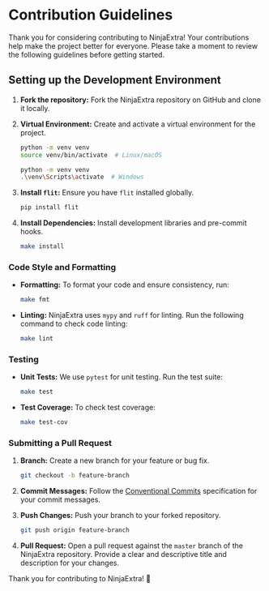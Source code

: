 # **Contribution Guidelines**

Thank you for considering contributing to NinjaExtra! Your contributions help make the project better for everyone. 
Please take a moment to review the following guidelines before getting started.

## Setting up the Development Environment

1. **Fork the repository:** Fork the NinjaExtra repository on GitHub and clone it locally.

2. **Virtual Environment:** Create and activate a virtual environment for the project.

   ```bash
   python -m venv venv
   source venv/bin/activate  # Linux/macOS
   ```

   ```bash
   python -m venv venv
   .\venv\Scripts\activate  # Windows
   ```

3. **Install `flit`:** Ensure you have `flit` installed globally.

   ```bash
   pip install flit
   ```

4. **Install Dependencies:** Install development libraries and pre-commit hooks.

   ```bash
   make install
   ```

### **Code Style and Formatting**

- **Formatting:** To format your code and ensure consistency, run:

  ```bash
  make fmt
  ```
  
- **Linting:** NinjaExtra uses `mypy` and `ruff` for linting. Run the following command to check code linting:

  ```bash
  make lint
  ```

### **Testing**

- **Unit Tests:** We use `pytest` for unit testing. Run the test suite:

  ```bash
  make test
  ```

- **Test Coverage:** To check test coverage:

  ```bash
  make test-cov
  ```

### **Submitting a Pull Request**

1. **Branch:** Create a new branch for your feature or bug fix.

   ```bash
   git checkout -b feature-branch
   ```

2. **Commit Messages:** Follow the [Conventional Commits](https://www.conventionalcommits.org/en/v1.0.0/) specification for your commit messages.

3. **Push Changes:** Push your branch to your forked repository.

   ```bash
   git push origin feature-branch
   ```

4. **Pull Request:** Open a pull request against the `master` branch of the NinjaExtra repository. Provide a clear and descriptive title and description for your changes.


Thank you for contributing to NinjaExtra! 🚀
